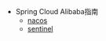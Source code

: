 - Spring Cloud Alibaba指南
  - [nacos](/spring-cloud-alibaba/nacos/README.md )
  - [sentinel](/spring-cloud-alibaba/sentinel/README.md )

